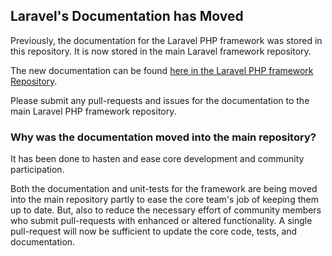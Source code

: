 ## Laravel's Documentation has Moved

Previously, the documentation for the Laravel PHP framework was stored in this repository. It is now stored in the main Laravel framework repository.

The new documentation can be found [here in the Laravel PHP framework Repository](http://github.com/laravel/laravel/tree/master/laravel/documentation).

Please submit any pull-requests and issues for the documentation to the main Laravel PHP framework repository.

### Why was the documentation moved into the main repository?

It has been done to hasten and ease core development and community participation.

Both the documentation and unit-tests for the framework are being moved into the main repository partly to ease the core team's job of keeping them up to date. But, also to reduce the necessary effort of community members who submit pull-requests with enhanced or altered functionality. A single pull-request will now be sufficient to update the core code, tests, and documentation.

